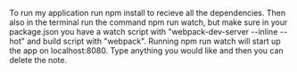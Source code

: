To run my application run npm install to recieve all the dependencies. Then also in the terminal run the command npm run watch, but make sure in your package.json you have a watch script with "webpack-dev-server --inline --hot" and build script with "webpack". Running npm run watch will start up the app on localhost:8080. Type anything you would like and then you can delete the note.
